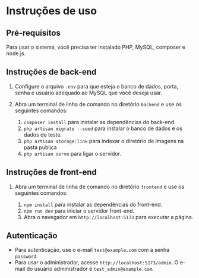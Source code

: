 # Instruções de uso

## Pré-requisitos

Para usar o sistema, você precisa ter instalado PHP, MySQL, composer e node.js.

## Instruções de back-end

1. Configure o arquivo `.env` para que esteja o banco de dados, porta, senha e usuário adequado ao MySQL que você deseja usar.
2. Abra um terminal de linha de comando no diretório `backend` e use os seguintes comandos:

   1. `composer install` para instalar as dependências do back-end.
   2. `php artisan migrate --seed` para instalar o banco de dados e os dados de teste.
   3. `php artisan storage:link` para indexar o diretório de imagens na pasta publica
   4. `php artisan serve` para ligar o servidor.

## Instruções de front-end

1. Abra um terminal de linha de comando no diretório `frontend` e use os seguintes comandos:

   1. `npm install` para instalar as dependências do front-end.
   2. `npm run dev` para iniciar o servidor front-end.
   3. Abra o navegador em `http://localhost:5173` para executar a página.

## Autenticação

* Para autenticação, use o e-mail `test@example.com` com a senha `password`.
* Para usar o administrador, acesse `http://localhost:5173/admin`. O e-mail do usuário administrador é `test_admin@example.com`.
